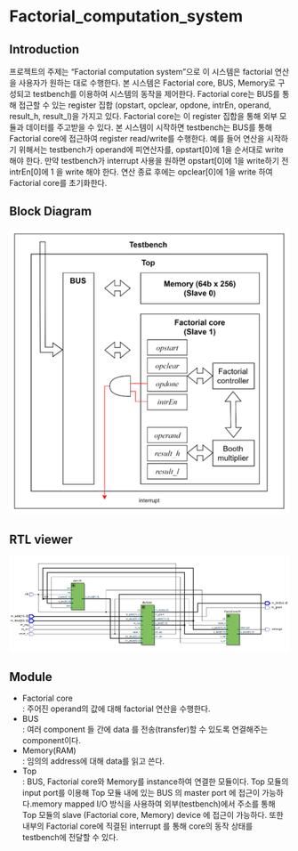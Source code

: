 # Factorial_computation_system

## Introduction
프로젝트의 주제는 “Factorial computation system”으로 이 시스템은 factorial 연산을 사용자가 원하는 대로 수행한다. 
본 시스템은 Factorial core, BUS, Memory로 구성되고 testbench를 이용하여 시스템의 동작을 제어한다. 
Factorial core는 BUS를 통해 접근할 수 있는 register 집합 (opstart, opclear, opdone, intrEn, operand, result_h, result_l)을 가지고 있다. 
Factorial core는 이 register 집합을 통해 외부 모듈과 데이터를 주고받을 수 있다. 
본 시스템이 시작하면 testbench는 BUS를 통해 Factorial core에 접근하여 register read/write를 수행한다. 
예를 들어 연산을 시작하기 위해서는 testbench가 operand에 피연산자를, opstart[0]에 1을 순서대로 write해야 한다. 
만약 testbench가 interrupt 사용을 원하면 opstart[0]에 1을 write하기 전 intrEn[0]에 1 을 write 해야 한다. 
연산 종료 후에는 opclear[0]에 1을 write 하여 Factorial core를 초기화한다.

## Block Diagram
![alt text](image.png)

## RTL viewer
![alt text](image-1.png)

## Module
- Factorial core  
: 주어진 operand의 값에 대해 factorial 연산을 수행한다.
- BUS  
: 여러 component 들 간에 data 를 전송(transfer)할 수 있도록 연결해주는 component이다.
- Memory(RAM)  
: 임의의 address에 대해 data를 읽고 쓴다.
- Top  
: BUS, Factorial core와 Memory를 instance하여 연결한 모듈이다. Top 모듈의 input port를 이용해 Top 모듈 내에 있는 BUS 의 master port 에 접근이 가능하다.memory mapped I/O 
방식을 사용하여 외부(testbench)에서 주소를 통해 Top 모듈의 slave (Factorial core, Memory) device 에 접근이 가능하다. 또한 내부의 Factorial core에 직결된 interrupt 를 통해 core의 
동작 상태를 testbench에 전달할 수 있다. 
